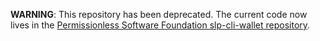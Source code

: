 **WARNING**: This repository has been deprecated. The current code now lives in the [Permissionless Software Foundation slp-cli-wallet repository](https://github.com/Permissionless-Software-Foundation/slp-cli-wallet).
